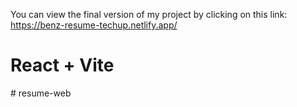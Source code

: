 You can view the final version of my project by clicking on this link: https://benz-resume-techup.netlify.app/

# React + Vite
#   r e s u m e - w e b 
 
 
